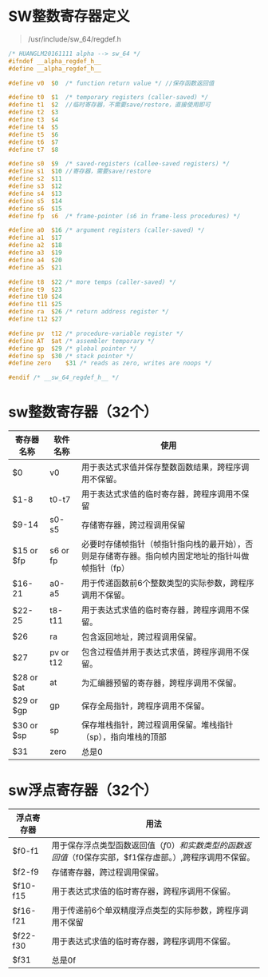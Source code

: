# SW整数寄存器定义

>/usr/include/sw_64/regdef.h

```c
/* HUANGLM20161111 alpha --> sw_64 */
#ifndef __alpha_regdef_h__
#define __alpha_regdef_h__

#define v0	$0	/* function return value */ //保存函数返回值

#define t0	$1	/* temporary registers (caller-saved) */
#define t1	$2  //临时寄存器，不需要save/restore，直接使用即可
#define t2	$3
#define t3	$4
#define t4	$5
#define t5	$6
#define t6	$7
#define t7	$8

#define	s0	$9	/* saved-registers (callee-saved registers) */
#define	s1	$10 //寄存器，需要save/restore
#define	s2	$11
#define	s3	$12
#define	s4	$13
#define	s5	$14
#define	s6	$15
#define	fp	s6	/* frame-pointer (s6 in frame-less procedures) */

#define a0	$16	/* argument registers (caller-saved) */
#define a1	$17
#define a2	$18
#define a3	$19
#define a4	$20
#define a5	$21

#define t8	$22	/* more temps (caller-saved) */
#define t9	$23
#define t10	$24
#define t11	$25
#define ra	$26	/* return address register */
#define t12	$27

#define pv	t12	/* procedure-variable register */
#define AT	$at	/* assembler temporary */
#define gp	$29	/* global pointer */
#define sp	$30	/* stack pointer */
#define zero	$31	/* reads as zero, writes are noops */

#endif /* __sw_64_regdef_h__ */
```


# sw整数寄存器（32个）

| 寄存器名称 | 软件名称  | 使用                                                                                               |
| ---------- | --------- | -------------------------------------------------------------------------------------------------- |
| $0         | v0        | 用于表达式求值并保存整数函数结果，跨程序调用不保留。                                               |
| $1-8       | t0-t7     | 用于表达式求值的临时寄存器，跨程序调用不保留                                                       |
| $9-14      | s0-s5     | 存储寄存器，跨过程调用保留                                                                         |
| $15 or $fp | s6 or fp  | 必要时存储帧指针（帧指针指向栈的最开始），否则是存储寄存器。指向帧内固定地址的指针叫做帧指针（fp） |
| $16-21     | a0-a5     | 用于传递函数前6个整数类型的实际参数，跨程序调用不保留。                                            |
| $22-25     | t8-t11    | 用于表达式求值的临时寄存器，跨程序调用不保留。                                                     |
| $26        | ra        | 包含返回地址，跨过程调用保留。                                                                     |
| $27        | pv or t12 | 包含过程值并用于表达式求值，跨程序调用不保留。                                                     |
| $28 or $at | at        | 为汇编器预留的寄存器，跨程序调用不保留。                                                           |
| $29 or $gp | gp        | 保存全局指针，跨程序调用不保留。                                                                   |
| $30 or $sp | sp        | 保存堆栈指针，跨过程调用保留。堆栈指针（sp），指向堆栈的顶部                                       |
| $31           |  zero          |  总是0                                                                                                   |

# sw浮点寄存器（32个）

| 浮点寄存器 | 用法                                                                                                     |
| ---------- | -------------------------------------------------------------------------------------------------------- |
| \$f0-f1    | 用于保存浮点类型函数返回值（$f0）和实数类型的函数返回值（$f0保存实部，$f1保存虚部。）,跨程序调用不保留。 |
| $f2-f9     | 存储寄存器，跨过程调用保留。                                                                             |
| $f10-f15   | 用于表达式求值的临时寄存器，跨程序调用不保留。                                                           |
| $f16-f21   | 用于传递前6个单双精度浮点类型的实际参数，跨程序调用不保留                                                |
| $f22-f30   | 用于表达式求值的临时寄存器，跨程序调用不保留。                                                           |
| $f31       | 总是0f                                                                                                   |